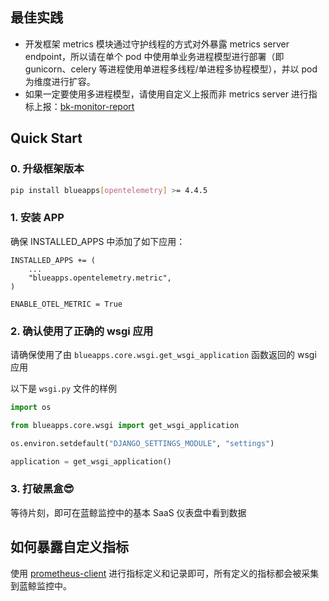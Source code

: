 ## 最佳实践

- 开发框架 metrics 模块通过守护线程的方式对外暴露 metrics server endpoint，所以请在单个 pod 中使用单业务进程模型进行部署（即 gunicorn、celery 等进程使用单进程多线程/单进程多协程模型），并以 pod 为维度进行扩容。
- 如果一定要使用多进程模型，请使用自定义上报而非 metrics server 进行指标上报：[bk-monitor-report](https://github.com/TencentBlueKing/bk-monitor-report/)

## Quick Start

### 0. 升级框架版本

```bash
pip install blueapps[opentelemetry] >= 4.4.5
```

### 1. 安装 APP

确保 INSTALLED_APPS 中添加了如下应用：

```
INSTALLED_APPS += (
    ...
    "blueapps.opentelemetry.metric",
)

ENABLE_OTEL_METRIC = True

```

### 2. 确认使用了正确的 wsgi 应用

请确保使用了由 `blueapps.core.wsgi.get_wsgi_application` 函数返回的 wsgi 应用

以下是 `wsgi.py` 文件的样例

```py
import os

from blueapps.core.wsgi import get_wsgi_application

os.environ.setdefault("DJANGO_SETTINGS_MODULE", "settings")

application = get_wsgi_application()
```

### 3. 打破黑盒😎

等待片刻，即可在蓝鲸监控中的基本 SaaS 仪表盘中看到数据

## 如何暴露自定义指标

使用 [prometheus-client](https://github.com/prometheus/client_python) 进行指标定义和记录即可，所有定义的指标都会被采集到蓝鲸监控中。